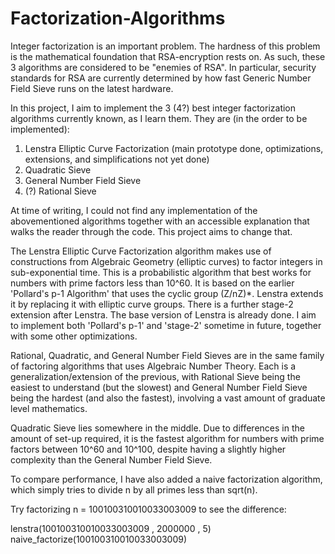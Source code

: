 # Factorization-Algorithms
Integer factorization is an important problem. The hardness of this problem is the mathematical foundation that RSA-encryption rests on. As such, these 3 algorithms are considered to be "enemies of RSA". In particular, security standards for RSA are currently determined by how fast Generic Number Field Sieve runs on the latest hardware.

In this project, I aim to implement the 3 (4?) best integer factorization algorithms currently known, as I learn them. They are (in the order to be implemented):

1. Lenstra Elliptic Curve Factorization (main prototype done, optimizations, extensions, and simplifications not yet done)
2. Quadratic Sieve
3. General Number Field Sieve
4. (?) Rational Sieve

At time of writing, I could not find any implementation of the abovementioned algorithms together with an accessible explanation that walks the reader through the code. This project aims to change that.

The Lenstra Elliptic Curve Factorization algorithm makes use of constructions from Algebraic Geometry (elliptic curves) to factor integers in sub-exponential time. This is a probabilistic algorithm that best works for numbers with prime factors less than 10^60. It is based on the earlier 'Pollard's p-1 Algorithm' that uses the cyclic group (Z/nZ)*. Lenstra extends it by replacing it with elliptic curve groups. There is a further stage-2 extension after Lenstra. The base version of Lenstra is already done. I aim to implement both 'Pollard's p-1' and 'stage-2' sometime in future, together with some other optimizations.

Rational, Quadratic, and General Number Field Sieves are in the same family of factoring algorithms that uses Algebraic Number Theory. Each is a generalization/extension of the previous, with Rational Sieve being the easiest to understand (but the slowest) and General Number Field Sieve being the hardest (and also the fastest), involving a vast amount of graduate level mathematics.

Quadratic Sieve lies somewhere in the middle. Due to differences in the amount of set-up required, it is the fastest algorithm for numbers with prime factors between 10^60 and 10^100, despite having a slightly higher complexity than the General Number Field Sieve.

To compare performance, I have also added a naive factorization algorithm, which simply tries to divide n by all primes less than sqrt(n).

Try factorizing n = 100100310010033003009 to see the difference:

lenstra(100100310010033003009 , 2000000 , 5)
naive_factorize(100100310010033003009)
